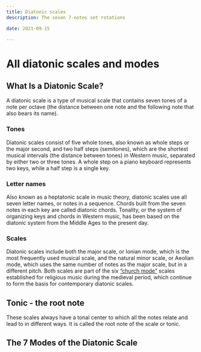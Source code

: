 ```yaml
---
title: Diatonic scales
description: The seven 7-notes set rotations

date: 2021-09-15

---
```



# All diatonic scales and modes

<youtube-embed video="YJO-Fm7uRX4"></youtube-embed>

## What Is a Diatonic Scale?

A diatonic scale is a type of musical scale that contains seven tones of a note per octave (the distance between one note and the following note that also bears its name).

### Tones

Diatonic scales consist of five whole tones, also known as whole steps or the major second, and two half steps (semitones), which are the shortest musical intervals (the distance between tones) in Western music, separated by either two or three tones. A whole step on a piano keyboard represents two keys, while a half step is a single key.

### Letter names

Also known as a heptatonic scale in music theory, diatonic scales use all seven letter names, or notes in a sequence. Chords built from the seven notes in each key are called diatonic chords. Tonality, or the system of organizing keys and chords in Western music, has been based on the diatonic system from the Middle Ages to the present day.

### Scales

Diatonic scales include both the major scale, or Ionian mode, which is the most frequently used musical scale, and the natural minor scale, or Aeolian mode, which uses the same number of notes as the major scale, but in a different pitch. Both scales are part of the six [“church mode”](<https://en.wikipedia.org/wiki/Mode_(music)>) scales established for religious music during the medieval period, which continue to form the basis for contemporary diatonic scales.

## Tonic - the root note

These scales always have a tonal center to which all the notes relate and lead to in different ways. It is called the root note of the scale or tonic.

## The 7 Modes of the Diatonic Scale


<script setup>
  import diatonic from '#/db/scale/diatonic.yaml'
</script>

<chroma-profile-collection :collection="diatonic" />
